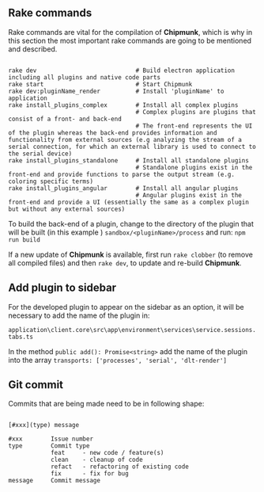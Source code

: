## Rake commands

Rake commands are vital for the compilation of **Chipmunk**, which is why in this section the most important rake commands are going to be mentioned and described.

<pre><code>
rake dev                            # Build electron application including all plugins and native code parts
rake start                          # Start Chipmunk
rake dev:pluginName_render          # Install 'pluginName' to application
rake install_plugins_complex        # Install all complex plugins
                                    # Complex plugins are plugins that consist of a front- and back-end
                                    # The front-end represents the UI of the plugin whereas the back-end provides information and functionality from external sources (e.g analyzing the stream of a serial connection, for which an external library is used to connect to the serial device)
rake install_plugins_standalone     # Install all standalone plugins
                                    # Standalone plugins exist in the front-end and provide functions to parse the output stream (e.g. coloring specific terms)
rake install_plugins_angular        # Install all angular plugins
                                    # Angular plugins exist in the front-end and provide a UI (essentially the same as a complex plugin but without any external sources)
</code></pre>

To build the back-end of a plugin, change to the directory of the plugin that will be built (in this example <pluginName>) `sandbox/<pluginName>/process` and run:
`npm run build`


If a new update of **Chipmunk** is available, first run `rake clobber` (to remove all compiled files) and then `rake dev`, to update and re-build **Chipmunk**.

## Add plugin to sidebar

For the developed plugin to appear on the sidebar as an option, it will be necessary to add the name of the plugin in:

`application\client.core\src\app\environment\services\service.sessions.tabs.ts`

In the method `public add(): Promise<string>` add the name of the plugin into the array `transports: ['processes', 'serial', 'dlt-render']`

## Git commit

Commits that are being made need to be in following shape:
<pre><code>
[#xxx](type) message

#xxx        Issue number
type        Commit type
            feat     - new code / feature(s)
            clean    - cleanup of code
            refact   - refactoring of existing code
            fix      - fix for bug
message     Commit message
</code></pre>